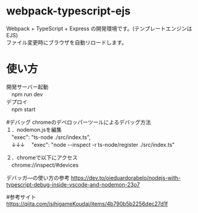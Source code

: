 # webpack-typescript-ejs
Webpack + TypeScript + Express の開発環境です。(テンプレートエンジンはEJS)  
ファイル変更時にブラウザを自動リロードします。
# 使い方
開発サーバー起動  
　npm run dev  
デプロイ  
　npm start  
  
#デバッグ
chromeのデベロッパーツールによるデバッグ方法  
１．nodemon.jsを編集  
　"exec": "ts-node ./src/index.ts",  
　↓↓↓
　"exec": "node --inspect -r ts-node/register ./src/index.ts"  
  
２．chromeで以下にアクセス  
　chrome://inspect/#devices  
  
デバッガ―の使い方の参考 
  https://dev.to/oieduardorabelo/nodejs-with-typescript-debug-inside-vscode-and-nodemon-23o7  
  
#参考サイト
https://qiita.com/isihigameKoudai/items/4b790b5b2256dec27d1f
